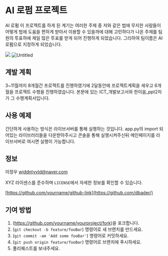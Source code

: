 # AI 로펌 프로젝트

 AI 로펌 
이 프로젝트를 하게 된 계기는 여러한 주제 중 저와 같은 법에 무지한 사람들이 어떻게 법에 도움을 편하게 받아서 이용할 수 있을까에 대해 고민하다가 나온 주제를 팀원의 투표하에 제일 많은 투표를 받게 되어 진행하게 되었습니다. 그리하여 팀이름은 AI 로펌으로 지정하게 되었습니다.

![](../header.png)
![Untitled](https://github.com/Gom534/AI-/assets/155363678/275d397c-b02c-4b0d-a770-16902cdbaa10)


## 계발 계획 

3~11월까지 8개월간 프로젝트를 진행하였기에 2달동안에 프로젝트계획을 세우고  6개월을 프로젝트 수행을 진행하였습니다.
본문에 있는 ICT_개발보고서와 한이음_ppt2차가 그 수행계획서입니다.

## 사용 예제
간단하게 사용하는 방식은 라이브서버를 통해 실행하는 것입니다. app.py의 import 되어있는 라이브러리들을 다운받아주시고 
콘솔을 통해 실행시켜주신뒤 메인페이지를 라이브서버로 여시면 실행이 가능합니다.


## 정보

이정우  wjddntyvld@naver.com

XYZ 라이센스를 준수하며 ``LICENSE``에서 자세한 정보를 확인할 수 있습니다.

[https://github.com/yourname/github-link](https://github.com/dbader/)

## 기여 방법

1. (<https://github.com/yourname/yourproject/fork>)을 포크합니다.
2. (`git checkout -b feature/fooBar`) 명령어로 새 브랜치를 만드세요.
3. (`git commit -am 'Add some fooBar'`) 명령어로 커밋하세요.
4. (`git push origin feature/fooBar`) 명령어로 브랜치에 푸시하세요. 
5. 풀리퀘스트를 보내주세요.

<!-- Markdown link & img dfn's -->
[npm-image]: https://img.shields.io/npm/v/datadog-metrics.svg?style=flat-square
[npm-url]: https://npmjs.org/package/datadog-metrics
[npm-downloads]: https://img.shields.io/npm/dm/datadog-metrics.svg?style=flat-square
[travis-image]: https://img.shields.io/travis/dbader/node-datadog-metrics/master.svg?style=flat-square
[travis-url]: https://travis-ci.org/dbader/node-datadog-metrics
[wiki]: https://github.com/yourname/yourproject/wiki
